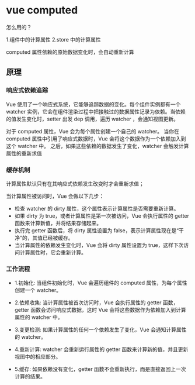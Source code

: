 # vue computed

怎么用的？

1.组件中的计算属性
2.store 中的计算属性

computed 属性依赖的原始数据变化时，会自动重新计算

## 原理

### 响应式依赖追踪

Vue 使用了一个响应式系统，它能够追踪数据的变化。每个组件实例都有一个 watcher 实例，它会在组件渲染过程中把接触过的数据属性记录为依赖。当依赖的值发生变化时，setter 出发 dep 调用，遍历 watcher ，会通知视图更新。

对于 computed 属性，Vue 会为每个属性创建一个自己的 watcher。
当你在 computed 属性中引用了响应式数据时，Vue 会将这个数据作为一个依赖加入到这个 watcher 中。
之后，如果这些依赖的数据发生了变化，watcher 会触发计算属性的重新求值

### 缓存机制

计算属性默认只有在其响应式依赖发生改变时才会重新求值；

当计算属性被访问时，Vue 会做以下几步：

- 检查 watcher 的 dirty 属性，这个属性表示计算属性是否需要重新计算。
- 如果 dirty 为 true，或者计算属性是第一次被访问，Vue 会执行属性的 getter 函数来计算新值，并将结果存储起来。
- 执行完 getter 函数后，将 dirty 属性设置为 false，表示计算属性现在是“干净”的，其值已经被缓存。
- 当计算属性的依赖发生变化时，Vue 会将 dirty 属性设置为 true，这样下次访问计算属性时，它会重新计算。

### 工作流程

- 1.初始化: 当组件初始化时，Vue 会遍历组件的 computed 属性，为每个属性创建一个 watcher。

- 2.依赖收集: 当计算属性被首次访问时，Vue 会执行属性的 getter 函数，getter 函数会访问响应式数据，这时 Vue 会将这些数据作为依赖加入到计算属性的 watcher 中。

- 3.变更检测: 如果计算属性的任何一个依赖发生了变化，Vue 会通知计算属性的 watcher。

- 4.重新计算: watcher 会重新运行属性的 getter 函数来计算新的值，并且更新视图中的相应部分。

- 5.缓存: 如果依赖没有变化，getter 函数不会重新执行，而是直接返回上一次计算的结果。
